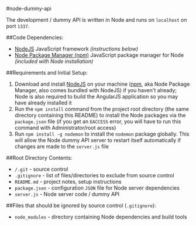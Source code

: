 #node-dummy-api

The development / dummy API is written in Node and runs on `localhost` on port `1337`.

##Code Dependencies:

- [NodeJS](https://nodejs.org/en/download) JavaScript framework *(instructions below)*
- [Node Package Manager (npm)](https://www.npmjs.com/) JavaScript package manager for Node *(included with Node installation)*

##Requirements and Initial Setup:

 1. Download and install [NodeJS](https://nodejs.org/en/download) on your machine ([npm](https://www.npmjs.com/), aka Node Package Manager, also comes bundled with NodeJS) if you haven't already; Node is also required to build the AngularJS application so you may have already installed it
 2. Run the `npm install` command from the project root directory (the same directory containing this README) to install the Node packages via the `package.json` file (if you get an `EACCESS` error, you will have to run this command with Administrator/root access)
 3. Run `npm install -g nodemon` to install the `nodemon` package globally. This will allow the Node dummy API server to restart itself automatically if changes are made to the `server.js` file

##Root Directory Contents:

 - `/.git` - source control
 - `.gitignore` - list of files/directories to exclude from source control
 - `README.md` - project notes, setup instructions
 - `package.json` - configuration `JSON` file for Node server dependencies
 - `server.js` - Node server code / dummy API

##Files that should be ignored by source control (`.gitignore`):

 - `node_modules` - directory containing Node dependencies and build tools